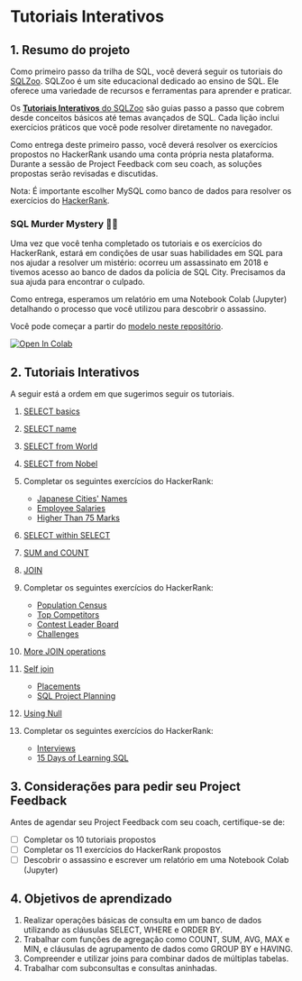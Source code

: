 # Tutoriais Interativos

## 1. Resumo do projeto

Como primeiro passo da trilha de SQL, você deverá seguir os tutoriais do [SQLZoo](https://sqlzoo.net/). SQLZoo é um site educacional dedicado ao ensino de SQL. Ele oferece uma variedade de recursos e ferramentas para aprender e praticar.

Os [**Tutoriais Interativos** do SQLZoo](https://sqlzoo.net/wiki/SQL_Tutorial) são guias passo a passo que cobrem desde conceitos básicos até temas avançados de SQL. Cada lição inclui exercícios práticos que você pode resolver diretamente no navegador.

Como entrega deste primeiro passo, você deverá resolver os exercícios propostos no HackerRank usando uma conta própria nesta plataforma. Durante a sessão de Project Feedback com seu coach, as soluções propostas serão revisadas e discutidas.

Nota: É importante escolher MySQL como banco de dados para resolver os exercícios do [HackerRank](https://www.hackerrank.com/).

### SQL Murder Mystery 🕵️‍♀️

Uma vez que você tenha completado os tutoriais e os exercícios do HackerRank, estará em condições de usar suas habilidades em SQL para nos ajudar a resolver um mistério: ocorreu um assassinato em 2018 e tivemos acesso ao banco de dados da polícia de SQL City. Precisamos da sua ajuda para encontrar o culpado.

Como entrega, esperamos um relatório em uma Notebook Colab (Jupyter) detalhando o processo que você utilizou para descobrir o assassino.

Você pode começar a partir do [modelo neste repositório](https://colab.research.google.com/github/icarito/UPSK-SQL001-SQLZoo-murder/blob/sql-murder/Sql-Murder-Mystery/SQL_Murder_Mystery.ipynb).

<a target="_blank" href="https://colab.research.google.com/github/icarito/UPSK-SQL001-SQLZoo-murder/blob/sql-murder/Sql-Murder-Mystery/SQL_Murder_Mystery.ipynb">
  <img src="https://colab.research.google.com/assets/colab-badge.svg" alt="Open In Colab"/>
</a>

## 2. Tutoriais Interativos

A seguir está a ordem em que sugerimos seguir os tutoriais.

1. [SELECT basics](https://sqlzoo.net/wiki/SELECT_basics)
2. [SELECT name](https://sqlzoo.net/wiki/SELECT_names)
3. [SELECT from World](https://sqlzoo.net/wiki/SELECT_from_WORLD_Tutorial)
4. [SELECT from Nobel](https://sqlzoo.net/wiki/SELECT_from_Nobel_Tutorial)

5. Completar os seguintes exercícios do HackerRank:

    * [Japanese Cities' Names](https://www.hackerrank.com/challenges/japanese-cities-name/problem?isFullScreen=true)
    * [Employee Salaries](https://www.hackerrank.com/challenges/salary-of-employees/problem?isFullScreen=true)
    * [Higher Than 75 Marks](https://www.hackerrank.com/challenges/more-than-75-marks/problem?isFullScreen=true)

6. [SELECT within SELECT](https://sqlzoo.net/wiki/SELECT_within_SELECT_Tutorial)
7. [SUM and COUNT](https://sqlzoo.net/wiki/SUM_and_COUNT)
8. [JOIN](https://sqlzoo.net/wiki/The_JOIN_operation)

10. Completar os seguintes exercícios do HackerRank:

    * [Population Census](https://www.hackerrank.com/challenges/asian-population/problem?isFullScreen=true)
    * [Top Competitors](https://www.hackerrank.com/challenges/full-score/problem?isFullScreen=true)
    * [Contest Leader Board](https://www.hackerrank.com/challenges/contest-leaderboard/problem?isFullScreen=true)
    * [Challenges](https://www.hackerrank.com/challenges/challenges/problem?isFullScreen=true)

11. [More JOIN operations](https://sqlzoo.net/wiki/The_JOIN_operation)
12. [Self join](https://sqlzoo.net/wiki/Self_join)

    * [Placements](https://www.hackerrank.com/challenges/placements/problem?isFullScreen=true)
    * [SQL Project Planning](https://www.hackerrank.com/challenges/sql-projects/problem?isFullScreen=true)

13. [Using Null](https://sqlzoo.net/wiki/Using_Null)

14. Completar os seguintes exercícios do HackerRank:

    * [Interviews](https://www.hackerrank.com/challenges/interviews/problem?isFullScreen=true)
    * [15 Days of Learning SQL](https://www.hackerrank.com/challenges/15-days-of-learning-sql/problem?isFullScreen=true)

## 3. Considerações para pedir seu Project Feedback

Antes de agendar seu Project Feedback com seu coach, certifique-se de:

- [ ] Completar os 10 tutoriais propostos
- [ ] Completar os 11 exercícios do HackerRank propostos
- [ ] Descobrir o assassino e escrever um relatório em uma Notebook Colab (Jupyter)

## 4. Objetivos de aprendizado

1. Realizar operações básicas de consulta em um banco de dados utilizando as cláusulas SELECT, WHERE e ORDER BY.
2. Trabalhar com funções de agregação como COUNT, SUM, AVG, MAX e MIN, e cláusulas de agrupamento de dados como GROUP BY e HAVING.
3. Compreender e utilizar joins para combinar dados de múltiplas tabelas.
4. Trabalhar com subconsultas e consultas aninhadas.